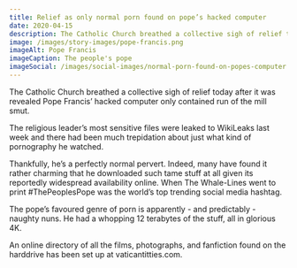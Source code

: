 ```yaml
---
title: Relief as only normal porn found on pope’s hacked computer
date: 2020-04-15
description: The Catholic Church breathed a collective sigh of relief today after it was revealed Pope Francis’ hacked computer only contained run of the mill smut.
image: /images/story-images/pope-francis.png
imageAlt: Pope Francis
imageCaption: The people's pope
imageSocial: /images/social-images/normal-porn-found-on-popes-computer.png
---
```


The Catholic Church breathed a collective sigh of relief today after it was revealed Pope Francis’ hacked computer only contained run of the mill smut.

The religious leader’s most sensitive files were leaked to WikiLeaks last week and there had been much trepidation about just what kind of pornography he watched.

Thankfully, he’s a perfectly normal pervert. Indeed, many have found it rather charming that he downloaded such tame stuff at all given its reportedly widespread availability online. When The Whale-Lines went to print #ThePeoplesPope was the world’s top trending social media hashtag.

The pope’s favoured genre of porn is apparently - and predictably - naughty nuns. He had a whopping 12 terabytes of the stuff, all in glorious 4K.

An online directory of all the films, photographs, and fanfiction found on the harddrive has been set up at vaticantitties.com.

